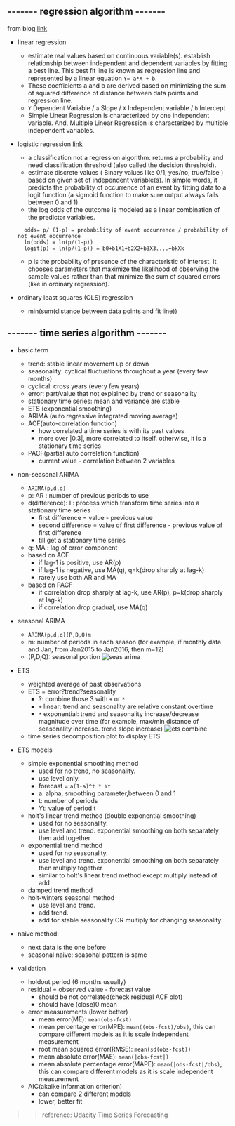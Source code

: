 ## ------- regression algorithm -------

from blog [link](https://www.analyticsvidhya.com/blog/2017/09/common-machine-learning-algorithms/)

* linear regression
  - estimate real values based on continuous variable(s). establish relationship between independent and dependent variables by fitting a best line. This best fit line is known as regression line and represented by a linear equation `Y= a*X + b`.
  - These coefficients a and b are derived based on minimizing the sum of squared difference of distance between data points and regression line.
  - `Y` Dependent Variable / `a` Slope / `X` Independent variable / `b` Intercept
  - Simple Linear Regression is characterized by one independent variable. And, Multiple Linear Regression is characterized by multiple independent variables.

* logistic regression [link](https://developers.google.com/machine-learning/crash-course/logistic-regression/calculating-a-probability)
  -  a classification not a regression algorithm. returns a probability and need classification threshold (also called the decision threshold).
  -  estimate discrete values ( Binary values like 0/1, yes/no, true/false ) based on given set of independent variable(s). In simple words, it predicts the probability of occurrence of an event by fitting data to a logit function (a sigmoid function to make sure output always falls between 0 and 1).
  -  the log odds of the outcome is modeled as a linear combination of the predictor variables.
  ```
    odds= p/ (1-p) = probability of event occurrence / probability of not event occurrence
    ln(odds) = ln(p/(1-p))
    logit(p) = ln(p/(1-p)) = b0+b1X1+b2X2+b3X3....+bkXk
  ```
  -  p is the probability of presence of the characteristic of interest. It chooses parameters that maximize the likelihood of observing the sample values rather than that minimize the sum of squared errors (like in ordinary regression).
* ordinary least squares (OLS) regression
  - min(sum(distance between data points and fit line))









## ------- time series algorithm -------

* basic term
  - trend: stable linear movement up or down
  - seasonality: cyclical fluctuations throughout a year (every few months)
  - cyclical: cross years (every few years)
  - error: part/value that not explained by trend or seasonality
  - stationary time series: mean and variance are stable
  - ETS (exponential smoothing)
  - ARIMA (auto regressive integrated moving average)
  - ACF(auto-correlation function)
    + how correlated a time series is with its past values
    + more over |0.3|, more correlated to itself. otherwise, it is a stationary time series
  - PACF(partial auto correlation function)
    + current value - correlation between 2 variables


* non-seasonal ARIMA
  - `ARIMA(p,d,q)`
  - p: AR : number of previous periods to use
  - d(difference): I : process which transform time series into a stationary time series
    + first difference = value - previous value
    + second difference = value of first difference - previous value of first difference
    + till get a stationary time series
  - q: MA : lag of error component
  - based on ACF
    + if lag-1 is positive, use AR(p)
    + if lag-1 is negative, use MA(q), q=k(drop sharply at lag-k)
    + rarely use both AR and MA
  - based on PACF
    + if correlation drop sharply at lag-k, use AR(p), p=k(drop sharply at lag-k)
    + if correlation drop gradual, use MA(q)
* seasonal ARIMA
  - `ARIMA(p,d,q)(P,D,Q)m`
  - m: number of periods in each season (for example, if monthly data and Jan, from Jan2015 to Jan2016, then m=12)
  - (P,D,Q): seasonal portion
![seas arima](https://github.com/karina7rang/notes/blob/master/machine_learning/picture/machine_learning-regressionts_seasarima.png)

* ETS
  - weighted average of past observations
  - ETS = error?trend?seasonality
    + ?: combine those 3 with `+` or `*`
    + `+` linear: trend and seasonality are relative constant overtime
    + `*` exponential: trend and seasonality increase/decrease magnitude over time (for example, max/min distance of seasonality increase. trend slope increase)
![ets combine](https://github.com/karina7rang/notes/blob/master/machine_learning/picture/machine_learning-regressionts_ets.png)
  - time series decomposition plot to display ETS
* ETS models
  - simple exponential smoothing method
    + used for no trend, no seasonality. 
    + use level only.
    + forecast = `a(1-a)^t * Yt`
    + a: alpha, smoothing parameter,between 0 and 1
    + t: number of periods
    + Yt: value of period t
  - holt's linear trend method (double exponential smoothing)
    + used for no seasonality.
    + use level and trend. exponential smoothing on both separately then add together
  - exponential trend method
    + used for no seasonality.
    + use level and trend. exponential smoothing on both separately then multiply together
    + similar to holt's linear trend method except multiply instead of add
  - damped trend method
  - holt-winters seasonal method
    + use level and trend. 
    + add trend.
    + add for stable seasonality OR multiply for changing seasonality.
  

* naive method: 
  - next data is the one before
  - seasonal naive: seasonal pattern is same

* validation
  - holdout period (6 months usually)
  - residual = observed value - forecast value
    + should be not correlated(check residual ACF plot)
    + should have (close)0 mean
  - error measurements (lower better)
    + mean error(ME): `mean(obs-fcst)`
    + mean percentage error(MPE): `mean((obs-fcst)/obs)`, this can compare different models as it is scale independent measurement
    + root mean squared error(RMSE): `mean(sd(obs-fcst))`
    + mean absolute error(MAE): `mean(|obs-fcst|)`
    + mean absolute percentage error(MAPE): `mean(|obs-fcst|/obs)`, this can compare different models as it is scale independent measurement
  - AIC(akaike information criterion)
    + can compare 2 different models
    + lower, better fit

>> reference: Udacity Time Series Forecasting